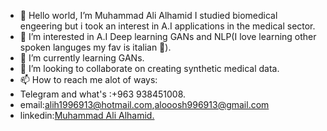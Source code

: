 - 👋 Hello world, I’m Muhammad Ali Alhamid I studied biomedical engeering but i took an interest in A.I applications in the medical sector.
- 👀 I’m interested in A.I Deep learning GANs and NLP(I love learning other spoken languges my fav is italian 💞).
- 🌱 I’m currently learning GANs.
- 💞️ I’m looking to collaborate on creating synthetic medical data.
- 📫 How to reach me alot of ways:
- Telegram and what's :+963 938451008.
- email:alih1996913@hotmail.com,alooosh996913@gmail.com
- linkedin:[Muhammad Ali Alhamid.](https://www.linkedin.com/in/muhammad-ali-alhamid-8776a4a6 "LinkedIN Profile")


